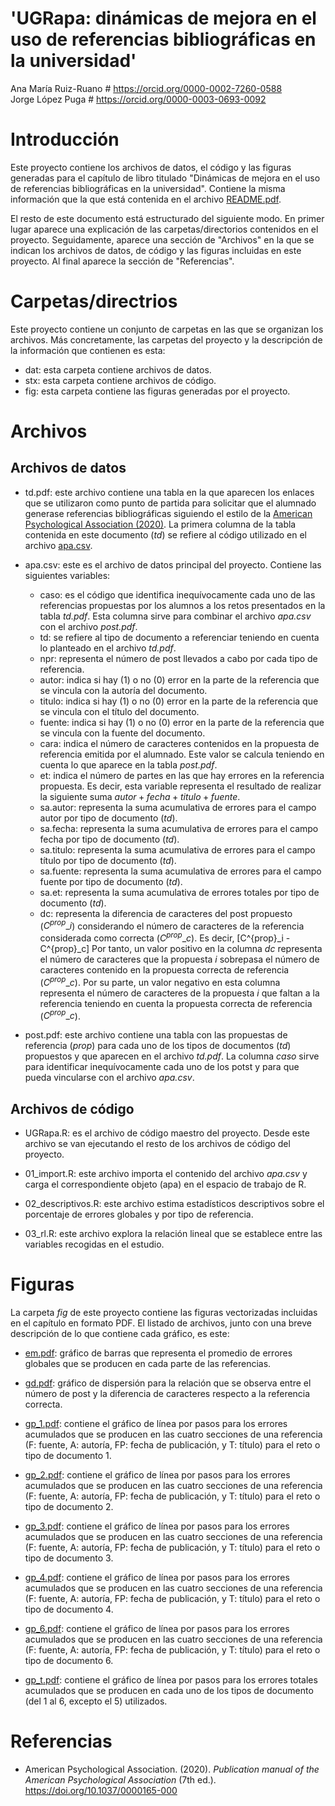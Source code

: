 'UGRapa: dinámicas de mejora en el uso de referencias bibliográficas en la universidad'
================

Ana María Ruiz-Ruano # <https://orcid.org/0000-0002-7260-0588> \
Jorge López Puga # <https://orcid.org/0000-0003-0693-0092>


# Introducción

Este proyecto contiene los archivos de datos, el código y las figuras generadas para el capítulo de libro titulado "Dinámicas de mejora en el uso de referencias bibliográficas en la universidad". Contiene la misma información que la que está contenida en el archivo [README.pdf](https://osf.io/zfa3h).

El resto de este documento está estructurado del siguiente modo. En primer lugar aparece una explicación de las carpetas/directorios contenidos en el proyecto. Seguidamente, aparece una sección de "Archivos" en la que se indican los archivos de datos, de código y las figuras incluidas en este proyecto. Al final aparece la sección de "Referencias".


# Carpetas/directrios

Este proyecto contiene un conjunto de carpetas en las que se organizan los archivos. Más concretamente, las carpetas del proyecto y la descripción de la información que contienen es esta:

-   dat: esta carpeta contiene archivos de datos.
-   stx: esta carpeta contiene archivos de código.
-   fig: esta carpeta contiene las figuras generadas por el proyecto.

# Archivos

## Archivos de datos

-   td.pdf: este archivo contiene una tabla en la que aparecen los enlaces que se utilizaron como punto de partida para solicitar que el alumnado generase referencias bibliográficas siguiendo el estilo de la [American Psychological Association (2020)](https://doi.org/10.1037/0000165-000). La primera columna de la tabla contenida en este documento (*td*) se refiere al código utilizado en el archivo [apa.csv](dat/apa.csv).

-   apa.csv: este es el archivo de datos principal del proyecto. Contiene las siguientes variables:

    -   caso: es el código que identifica inequívocamente cada uno de las referencias propuestas por los alumnos a los retos presentados en la tabla *td.pdf*. Esta columna sirve para combinar el archivo *apa.csv* con el archivo *post.pdf*.
    -   td: se refiere al tipo de documento a referenciar teniendo en cuenta lo planteado en el archivo *td.pdf*.
    -   npr: representa el número de post llevados a cabo por cada tipo de referencia.
    -   autor: indica si hay (1) o no (0) error en la parte de la referencia que se vincula con la autoría del documento.
    -   titulo: indica si hay (1) o no (0) error en la parte de la referencia que se vincula con el título del documento.
    -   fuente: indica si hay (1) o no (0) error en la parte de la referencia que se vincula con la fuente del documento.
    -   cara: indica el número de caracteres contenidos en la propuesta de referencia emitida por el alumnado. Este valor se calcula teniendo en cuenta lo que aparece en la tabla *post.pdf*.
    -   et: indica el número de partes en las que hay errores en la referencia propuesta. Es decir, esta variable representa el resultado de realizar la siguiente suma $autor + fecha + titulo + fuente$.
    -   sa.autor: representa la suma acumulativa de errores para el campo autor por tipo de documento (*td*).
    -   sa.fecha: representa la suma acumulativa de errores para el campo fecha por tipo de documento (*td*).
    -   sa.titulo: representa la suma acumulativa de errores para el campo título por tipo de documento (*td*).
    -   sa.fuente: representa la suma acumulativa de errores para el campo fuente por tipo de documento (*td*).
    -   sa.et: representa la suma acumulativa de errores totales por tipo de documento (*td*).
    -   dc: representa la diferencia de caracteres del post propuesto ($C^{prop}\_i$) considerando el número de caracteres de la referencia considerada como correcta ($C^{prop}\_c$). Es decir, [C^{prop}\_i - C^{prop}\_c] Por tanto, un valor positivo en la columna *dc* representa el número de caracteres que la propuesta $i$ sobrepasa el número de caracteres contenido en la propuesta correcta de referencia ($C^{prop}\_c$). Por su parte, un valor negativo en esta columna representa el número de caracteres de la propuesta $i$ que faltan a la referencia teniendo en cuenta la propuesta correcta de referencia ($C^{prop}\_c$).

-   post.pdf: este archivo contiene una tabla con las propuestas de referencia (*prop*) para cada uno de los tipos de documentos (*td*) propuestos y que aparecen en el archivo *td.pdf*. La columna *caso* sirve para identificar inequívocamente cada uno de los potst y para que pueda vincularse con el archivo *apa.csv*.

## Archivos de código

-   UGRapa.R: es el archivo de código maestro del proyecto. Desde este archivo se van ejecutando el resto de los archivos de código del proyecto.

-   01_import.R: este archivo importa el contenido del archivo *apa.csv* y carga el correspondiente objeto (apa) en el espacio de trabajo de R.

-   02_descriptivos.R: este archivo estima estadísticos descriptivos sobre el porcentaje de errores globales y por tipo de referencia.

-   03_rl.R: este archivo explora la relación lineal que se establece entre las variables recogidas en el estudio.

# Figuras

La carpeta *fig* de este proyecto contiene las figuras vectorizadas incluidas en el capítulo en formato PDF. El listado de archivos, junto con una breve descripción de lo que contiene cada gráfico, es este:

-   [em.pdf](https://osf.io/2qcdu): gráfico de barras que representa el promedio de errores globales que se producen en cada parte de las referencias.

-   [gd.pdf](https://osf.io/9nmek): gráfico de dispersión para la relación que se observa entre el número de post y la diferencia de caracteres respecto a la referencia correcta.

-   [gp_1.pdf](https://osf.io/gwpjm): contiene el gráfico de línea por pasos para los errores acumulados que se producen en las cuatro secciones de una referencia (F: fuente, A: autoría, FP: fecha de publicación, y T: título) para el reto o tipo de documento 1.

-   [gp_2.pdf](https://osf.io/bk9ax): contiene el gráfico de línea por pasos para los errores acumulados que se producen en las cuatro secciones de una referencia (F: fuente, A: autoría, FP: fecha de publicación, y T: título) para el reto o tipo de documento 2.

-   [gp_3.pdf](https://osf.io/q8amb): contiene el gráfico de línea por pasos para los errores acumulados que se producen en las cuatro secciones de una referencia (F: fuente, A: autoría, FP: fecha de publicación, y T: título) para el reto o tipo de documento 3.

-   [gp_4.pdf](https://osf.io/b6gec): contiene el gráfico de línea por pasos para los errores acumulados que se producen en las cuatro secciones de una referencia (F: fuente, A: autoría, FP: fecha de publicación, y T: título) para el reto o tipo de documento 4.

-   [gp_6.pdf](https://osf.io/n9wma): contiene el gráfico de línea por pasos para los errores acumulados que se producen en las cuatro secciones de una referencia (F: fuente, A: autoría, FP: fecha de publicación, y T: título) para el reto o tipo de documento 6.

-   [gp_t.pdf](https://osf.io/hp8qb): contiene el gráfico de línea por pasos para los errores totales acumulados que se producen en cada uno de los tipos de documento (del 1 al 6, excepto el 5) utilizados.

# Referencias

-   American Psychological Association. (2020). *Publication manual of the American Psychological Association* (7th ed.). <https://doi.org/10.1037/0000165-000>

